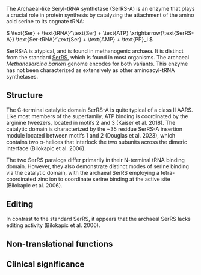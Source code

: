 
The Archaeal-like   Seryl-tRNA synthetase (SerRS-A) is an enzyme that plays a crucial role in protein synthesis by catalyzing the attachment of the amino acid serine to its cognate tRNA:




$ \text{Ser} + \text{tRNA}^\text{Ser} + \text{ATP} \xrightarrow{\text{SerRS-A}} \text{Ser-tRNA}^\text{Ser} + \text{AMP} + \text{PP}_i  $




SerRS-A is atypical, and is found in methanogenic archaea. It is distinct from the standard [SerRS](/class2/ser1/), which is found in most organisms. The archaeal <i>Methanosarcina barkeri</i> genome encodes for both variants. This enzyme has not been characterized as extensively as other aminoacyl-tRNA synthetases. 


## Structure


The C-terminal catalytic domain SerRS-A is quite typical of a class II AARS. Like most members of the superfamily, ATP binding is coordinated by the arginine tweezers, located in motifs 2 and 3 (Kaiser et al. 2018). The catalytic domain is characterized by the ~35 residue SerRS-A insertion module located between motifs 1 and 2 (Douglas et al. 2023), which contains two $\alpha$-helices that interlock the two subunits across the dimeric interface (Bilokapic et al. 2006).


The two SerRS paralogs differ primarily in their N-terminal tRNA binding domain. However, they also demonstrate distinct modes of serine binding via the catalytic domain, with the archaeal SerRS employing a tetra-coordinated zinc ion to coordinate serine binding at the active site (Bilokapic et al. 2006). 




## Editing


In contrast to the standard SerRS, it appears that the archaeal SerRS lacks editing activity (Bilokapic et al. 2006).


## Non-translational functions



## Clinical significance




